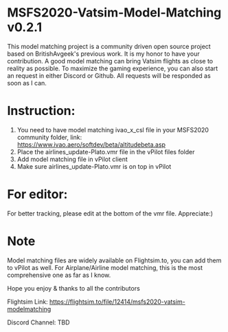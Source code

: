# MSFS2020-Vatsim-Model-Matching v0.2.1

This model matching project is a community driven open source project based on BritishAvgeek's previous work. It is my honor to have your contribution.
A good model matching can bring Vatsim flights as close to reality as possible.
To maximize the gaming experience, you can also start an request in either Discord or Github.
All requests will be responded as soon as I can.

# Instruction: 
1. You need to have model matching ivao_x_csl file in your MSFS2020 community folder, link:
   https://www.ivao.aero/softdev/beta/altitudebeta.asp
2. Place the airlines_update-Plato.vmr file in the vPilot files folder
3. Add model matching file in vPilot client
4. Make sure airlines_update-Plato.vmr is on top in vPilot

# For editor:
For better tracking, please edit at the bottom of the vmr file.
Appreciate:)

# Note
Model matching files are widely available on Flightsim.to, you can add them to vPilot as well.
For Airplane/Airline model matching, this is the most comprehensive one as far as I know.

Hope you enjoy & thanks to all the contributors

Flightsim Link:
https://flightsim.to/file/12414/msfs2020-vatsim-modelmatching

Discord Channel:
TBD

